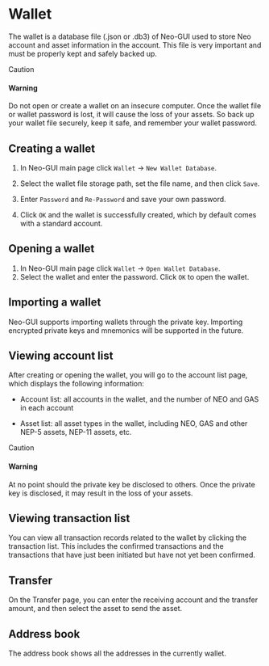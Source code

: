 # Wallet

The wallet is a database file (.json or .db3) of Neo-GUI used to store Neo account and asset information in the account. This file is very important and must be properly kept and safely backed up.

> [!CAUTION]
>
> #### Warning
>
> Do not open or create a wallet on an insecure computer. Once the wallet file or wallet password is lost, it will cause the loss of your assets. So back up your wallet file securely, keep it safe, and remember your wallet password.

## Creating a wallet

1. In Neo-GUI main page click `Wallet` -> `New Wallet Database`.

2. Select the wallet file storage path, set the file name, and then click `Save`.

3. Enter `Password` and `Re-Password` and save your own password.

4. Click `OK` and the wallet is successfully created, which by default comes with a standard account.

## Opening a wallet

1. In Neo-GUI main page click `Wallet` -> `Open Wallet Database`.
2. Select the wallet and enter the password. Click `OK` to open the wallet.

## Importing a wallet

Neo-GUI supports importing wallets through the private key. Importing encrypted private keys and mnemonics will be supported in the future.

## Viewing account list

After creating or opening the wallet, you will go to the account list page, which displays the following information:

- Account list: all accounts in the wallet, and the number of NEO and GAS in each account

- Asset list: all asset types in the wallet, including NEO, GAS and other NEP-5 assets, NEP-11 assets, etc.


> [!CAUTION]
>
> #### Warning
>
> At no point should the private key be disclosed to others. Once the private key is disclosed, it may result in the loss of your assets.

## Viewing transaction list

You can view all transaction records related to the wallet by clicking the transaction list. This includes the confirmed transactions and the transactions that have just been initiated but have not yet been confirmed.

## Transfer

On the Transfer page, you can enter the receiving account and the transfer amount, and then select the asset to send the asset.

## Address book

The address book shows all the addresses in the currently wallet.
